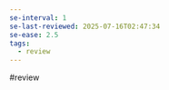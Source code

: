 ```yaml
---
se-interval: 1
se-last-reviewed: 2025-07-16T02:47:34
se-ease: 2.5
tags:
  - review
---
```


#review